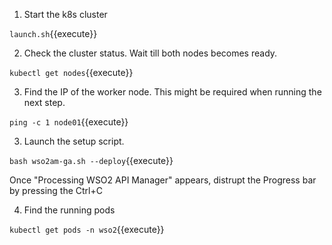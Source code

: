 
1) Start the k8s cluster

`launch.sh`{{execute}}

2) Check the cluster status. Wait till both nodes becomes ready.

`kubectl get nodes`{{execute}}

3) Find the IP of the worker node. This might be required when running the next step.

`ping -c 1 node01`{{execute}}

3) Launch the setup script.

`bash wso2am-ga.sh --deploy`{{execute}}

Once "Processing WSO2 API Manager" appears, distrupt the Progress bar by pressing the Ctrl+C

4) Find the running pods

`kubectl get pods -n wso2`{{execute}}
